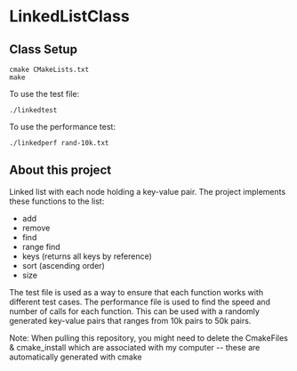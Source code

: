 # LinkedListClass


## Class Setup
```
cmake CMakeLists.txt
make
```
To use the test file:
```
./linkedtest
```

To use the performance test:
```
./linkedperf rand-10k.txt
```

## About this project
Linked list with each node holding a key-value pair.  The project implements these functions to the list:
- add
- remove
- find
- range find
- keys (returns all keys by reference)
- sort (ascending order)
- size


The test file is used as a way to ensure that each function works with different test cases.  The performance file is used to find the speed and number of calls for each function. This can be used with a randomly generated key-value pairs that ranges from 10k pairs to 50k pairs.

Note: When pulling this repository, you might need to delete the CmakeFiles & cmake_install which are associated with my computer -- these are automatically generated with cmake
